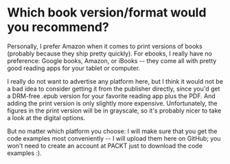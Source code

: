 # Which book version/format would you recommend?

Personally, I prefer Amazon when it comes to print versions of books (probably because they ship pretty quickly). For ebooks, I really have no preference: Google books, Amazon, or iBooks -- they come all with pretty good reading apps for your tablet or computer.

I really do not want to advertise any platform here, but I think it would not be a bad idea to consider getting it from the publisher directly, since you'd get a DRM-free .epub version for your favorite reading app plus the PDF. And adding the print version is only slightly more expensive. Unfortunately, the figures in the print version will be in grayscale, so it's probably nicer to take a look at the digital options.

But no matter which platform you choose: I will make sure that you get the code examples most conveniently -- I will upload them here on GitHub; you won't need to create an account at PACKT just to download the code examples :).
